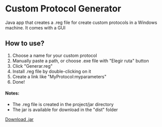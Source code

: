 # Custom Protocol Generator
Java app that creates a .reg file for create custom protocols in a Windows machine.
It comes with a GUI

## How to use?

1. Choose a name for your custom protocol
2. Manually paste a path, or choose .exe file with "Elegir ruta" button
3. Click "Generar.reg"
4. Install .reg file by double-clicking on it
5. Create a link like "MyProtocol:myparameters"
6. Done!

#### Notes:
 - The .reg file is created in the project/jar directory
 - The jar is available for download in the "dist" folder
 
<html><a href="https://github.com/mrivaj/custom-protocol-generator/raw/master/dist/custom-protocol-generator.jar">Download .jar</a></html>


